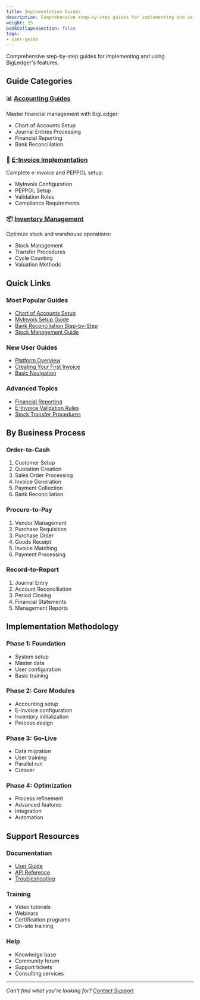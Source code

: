 ```yaml
---
title: Implementation Guides
description: Comprehensive step-by-step guides for implementing and using BigLedger's features
weight: 25
bookCollapseSection: false
tags:
- user-guide
---
```



Comprehensive step-by-step guides for implementing and using BigLedger's features.

## Guide Categories

### 📊 [Accounting Guides](/guides/accounting-guides/)
Master financial management with BigLedger:
- Chart of Accounts Setup
- Journal Entries Processing
- Financial Reporting
- Bank Reconciliation

### 📄 [E-Invoice Implementation](/guides/einvoice-guides/)
Complete e-invoice and PEPPOL setup:
- MyInvois Configuration
- PEPPOL Setup
- Validation Rules
- Compliance Requirements

### 📦 [Inventory Management](/guides/inventory-guides/)
Optimize stock and warehouse operations:
- Stock Management
- Transfer Procedures
- Cycle Counting
- Valuation Methods

## Quick Links

### Most Popular Guides
- [Chart of Accounts Setup](/guides/accounting-guides/chart-of-accounts-setup/)
- [MyInvois Setup Guide](/guides/einvoice-guides/myinvois-setup/)
- [Bank Reconciliation Step-by-Step](/guides/accounting-guides/bank-reconciliation-guide/)
- [Stock Management Guide](/guides/inventory-guides/stock-management/)

### New User Guides
- [Platform Overview](/user-guide/introduction/)
- [Creating Your First Invoice](/modules/financial-accounting/)
- [Basic Navigation](/user-guide/navigation/)

### Advanced Topics
- [Financial Reporting](/guides/accounting-guides/financial-reporting/)
- [E-Invoice Validation Rules](/guides/einvoice-guides/einvoice-validation/)
- [Stock Transfer Procedures](/guides/inventory-guides/stock-transfer/)

## By Business Process

### Order-to-Cash
1. Customer Setup
2. Quotation Creation
3. Sales Order Processing
4. Invoice Generation
5. Payment Collection
6. Bank Reconciliation

### Procure-to-Pay
1. Vendor Management
2. Purchase Requisition
3. Purchase Order
4. Goods Receipt
5. Invoice Matching
6. Payment Processing

### Record-to-Report
1. Journal Entry
2. Account Reconciliation
3. Period Closing
4. Financial Statements
5. Management Reports

## Implementation Methodology

### Phase 1: Foundation
- System setup
- Master data
- User configuration
- Basic training

### Phase 2: Core Modules
- Accounting setup
- E-invoice configuration
- Inventory initialization
- Process design

### Phase 3: Go-Live
- Data migration
- User training
- Parallel run
- Cutover

### Phase 4: Optimization
- Process refinement
- Advanced features
- Integration
- Automation

## Support Resources

### Documentation
- [User Guide](/user-guide/)
- [API Reference](/developers/api-reference/)
- [Troubleshooting](/user-guide/)

### Training
- Video tutorials
- Webinars
- Certification programs
- On-site training

### Help
- Knowledge base
- Community forum
- Support tickets
- Consulting services

---

*Can't find what you're looking for? [Contact Support](mailto:support@bigledger.com)*